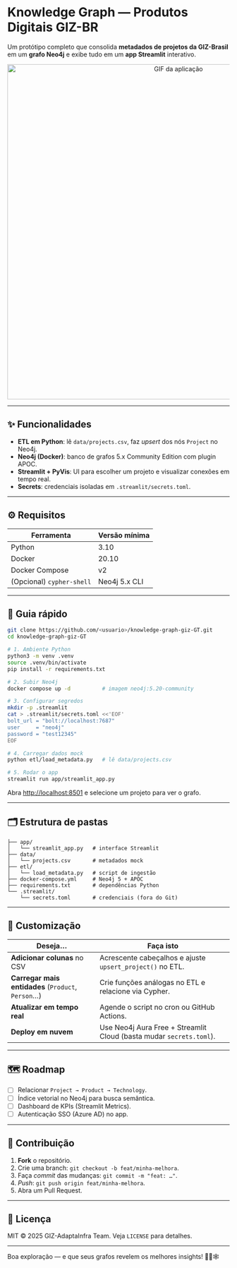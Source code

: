 # Knowledge Graph — Produtos Digitais GIZ-BR

Um protótipo completo que consolida **metadados de projetos da GIZ-Brasil** em um **grafo Neo4j** e exibe tudo em um **app Streamlit** interativo.

<p align="center">
  <img src="docs/preview.gif" width="760" alt="GIF da aplicação" />
</p>

---

## ✨ Funcionalidades

* **ETL em Python**: lê `data/projects.csv`, faz *upsert* dos nós `Project` no Neo4j.
* **Neo4j (Docker)**: banco de grafos 5.x Community Edition com plugin APOC.
* **Streamlit + PyVis**: UI para escolher um projeto e visualizar conexões em tempo real.
* **Secrets**: credenciais isoladas em `.streamlit/secrets.toml`.

---

## ⚙️ Requisitos

| Ferramenta                | Versão mínima |
| ------------------------- | ------------- |
| Python                    | 3.10          |
| Docker                    | 20.10         |
| Docker Compose            | v2            |
| (Opcional) `cypher-shell` | Neo4j 5.x CLI |

---

## 🚀 Guia rápido

```bash
git clone https://github.com/<usuario>/knowledge-graph-giz-GT.git
cd knowledge-graph-giz-GT

# 1. Ambiente Python
python3 -m venv .venv
source .venv/bin/activate
pip install -r requirements.txt

# 2. Subir Neo4j
docker compose up -d          # imagem neo4j:5.20-community

# 3. Configurar segredos
mkdir -p .streamlit
cat > .streamlit/secrets.toml <<'EOF'
bolt_url = "bolt://localhost:7687"
user     = "neo4j"
password = "test12345"
EOF

# 4. Carregar dados mock
python etl/load_metadata.py   # lê data/projects.csv

# 5. Rodar o app
streamlit run app/streamlit_app.py
```

Abra [http://localhost:8501](http://localhost:8501) e selecione um projeto para ver o grafo.

---

## 🗂️ Estrutura de pastas

```
├── app/
│   └── streamlit_app.py   # interface Streamlit
├── data/
│   └── projects.csv       # metadados mock
├── etl/
│   └── load_metadata.py   # script de ingestão
├── docker-compose.yml     # Neo4j 5 + APOC
├── requirements.txt       # dependências Python
└── .streamlit/
    └── secrets.toml       # credenciais (fora do Git)
```

---

## 🔧 Customização

| Deseja…                                            | Faça isto                                                           |
| -------------------------------------------------- | ------------------------------------------------------------------- |
| **Adicionar colunas** no CSV                       | Acrescente cabeçalhos e ajuste `upsert_project()` no ETL.           |
| **Carregar mais entidades** (`Product`, `Person`…) | Crie funções análogas no ETL e relacione via Cypher.                |
| **Atualizar em tempo real**                        | Agende o script no cron ou GitHub Actions.                          |
| **Deploy em nuvem**                                | Use Neo4j Aura Free + Streamlit Cloud (basta mudar `secrets.toml`). |

---

## 🗺️ Roadmap

* [ ] Relacionar `Project → Product → Technology`.
* [ ] Índice vetorial no Neo4j para busca semântica.
* [ ] Dashboard de KPIs (Streamlit Metrics).
* [ ] Autenticação SSO (Azure AD) no app.

---

## 🤝 Contribuição

1. **Fork** o repositório.
2. Crie uma branch: `git checkout -b feat/minha-melhora`.
3. Faça *commit* das mudanças: `git commit -m "feat: …"`.
4. *Push*: `git push origin feat/minha-melhora`.
5. Abra um Pull Request.

---

## 📄 Licença

MIT © 2025 GIZ-AdaptaInfra Team. Veja `LICENSE` para detalhes.

---

Boa exploração — e que seus grafos revelem os melhores insights! 👩‍🔬🕸️
